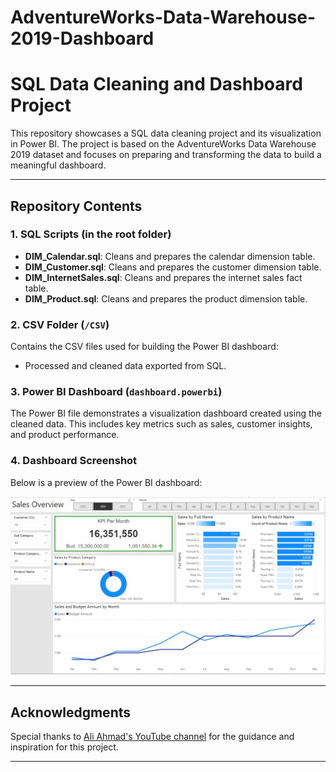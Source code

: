 # AdventureWorks-Data-Warehouse-2019-Dashboard
# SQL Data Cleaning and Dashboard Project

This repository showcases a SQL data cleaning project and its visualization in Power BI. The project is based on the AdventureWorks Data Warehouse 2019 dataset and focuses on preparing and transforming the data to build a meaningful dashboard.

---

## Repository Contents

### 1. **SQL Scripts** (in the root folder)
- **DIM_Calendar.sql**: Cleans and prepares the calendar dimension table.
- **DIM_Customer.sql**: Cleans and prepares the customer dimension table.
- **DIM_InternetSales.sql**: Cleans and prepares the internet sales fact table.
- **DIM_Product.sql**: Cleans and prepares the product dimension table.

### 2. **CSV Folder** (`/CSV`)
Contains the CSV files used for building the Power BI dashboard:
- Processed and cleaned data exported from SQL.

### 3. **Power BI Dashboard** (`dashboard.powerbi`)
The Power BI file demonstrates a visualization dashboard created using the cleaned data. This includes key metrics such as sales, customer insights, and product performance.

### 4. **Dashboard Screenshot**
Below is a preview of the Power BI dashboard:

![Dashboard Preview](page1.jpg)

---

## Acknowledgments
Special thanks to [Ali Ahmad's YouTube channel](https://www.youtube.com/@aliahmad1987) for the guidance and inspiration for this project.

---
